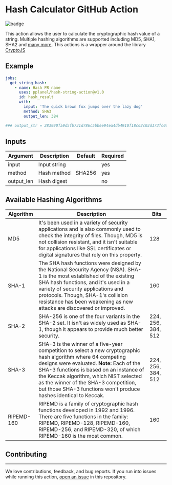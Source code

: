 # Hash Calculator GitHub Action
![badge](https://github.com/pplanel/hash-string-action/actions/workflows/test.yml/badge.svg)

This action allows the user to calculate the cryptographic hash value of a string. Multiple hashing algorithms are supported including MD5, SHA1, SHA2 and [many more]().
This actions is a wrapper around the library [CryptoJS](https://cryptojs.gitbook.io/docs/)


## Example
```yaml
jobs:
  get_string_hash:
    - name: Hash PR name
      uses: pplanel/hash-string-action@v1.0
      id: hash_result
      with:
        input: 'The quick brown fox jumps over the lazy dog'
        method: SHA3
        output_len: 384 

### output_str = 283990fa9d5fb731d786c5bbee94ea4db4910f18c62c03d173fc0a5e494422e8a0b3da7574dae7fa0baf005e504063b3
```

## Inputs
| Argument | Description | Default | Required |
|----------|-------------|---------|---------|
| input    | Input string |  | yes |
| method    | Hash method | SHA256 | yes | 
| output_len    | Hash digest |  | no | 


## Available Hashing Algorithms
| Algorithm | Description | Bits |
|----------|-------------|---------|
| MD5 | It's been used in a variety of security applications and is also commonly used to check the integrity of files. Though, MD5 is not collision resistant, and it isn't suitable for applications like SSL certificates or digital signatures that rely on this property. | 128 |
| SHA-1 | The SHA hash functions were designed by the National Security Agency (NSA). SHA-1 is the most established of the existing SHA hash functions, and it's used in a variety of security applications and protocols. Though, SHA-1's collision resistance has been weakening as new attacks are discovered or improved. | 160 |
| SHA-2 | SHA-256 is one of the four variants in the SHA-2 set. It isn't as widely used as SHA-1, though it appears to provide much better security. | 224, 256, 384, 512 |
| SHA-3 | SHA-3 is the winner of a five-year competition to select a new cryptographic hash algorithm where 64 competing designs were evaluated. **Note:** Each of the SHA-3 functions is based on an instance of the Keccak algorithm, which NIST selected as the winner of the SHA-3 competition, but those SHA-3 functions won't produce hashes identical to Keccak.| 224, 256, 384, 512 |
| RIPEMD-160 | RIPEMD is a family of cryptographic hash functions developed in 1992 and 1996. There are five functions in the family: RIPEMD, RIPEMD-128, RIPEMD-160, RIPEMD-256, and RIPEMD-320, of which RIPEMD-160 is the most common. | 160 |



## Contributing
---
We love contributions, feedback, and bug reports. If you run into issues while running this action, [open an issue](https://github.com/pplanle/hash-calculator-action/issues) in this repository.
